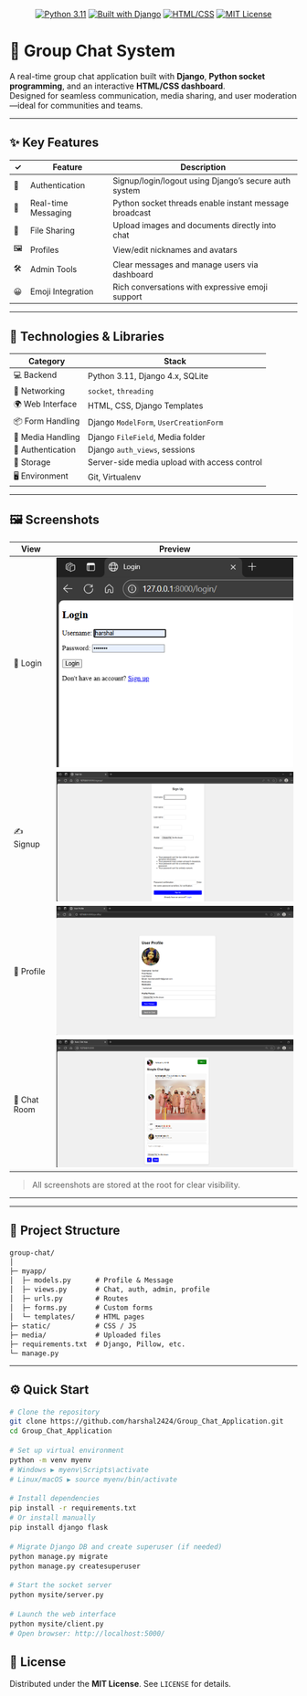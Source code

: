 <!-- README.md • Group Chat Application -->



<div align="center">

[![Python 3.11](https://img.shields.io/badge/Python-3.11-blue?logo=python)](#)
[![Built with Django](https://img.shields.io/badge/Web-Django%20%7C%20Socket%20Threads-brightgreen)](#)
[![HTML/CSS](https://img.shields.io/badge/Frontend-HTML%20%7C%20CSS-lightblue)](#)
[![MIT License](https://img.shields.io/badge/License-MIT-yellow.svg)](#)

</div>

# 💬 Group Chat System

A real-time group chat application built with **Django**, **Python socket programming**, and an interactive **HTML/CSS dashboard**.  
Designed for seamless communication, media sharing, and user moderation—ideal for communities and teams.

---

## ✨ Key Features

| ✓ | Feature             | Description |
|---|---------------------|-------------|
| 🔐 | Authentication      | Signup/login/logout using Django’s secure auth system |
| 💬 | Real-time Messaging | Python socket threads enable instant message broadcast |
| 📁 | File Sharing        | Upload images and documents directly into chat |
| 🖼 | Profiles            | View/edit nicknames and avatars |
| 🛠 | Admin Tools         | Clear messages and manage users via dashboard |
| 😀 | Emoji Integration   | Rich conversations with expressive emoji support |

---

## 🧪 Technologies & Libraries

| Category          | Stack |
|-------------------|-------------------------------|
| 💻 Backend         | Python 3.11, Django 4.x, SQLite |
| 🔗 Networking      | `socket`, `threading`           |
| 🌍 Web Interface   | HTML, CSS, Django Templates     |
| 📦 Form Handling   | Django `ModelForm`, `UserCreationForm` |
| 🧰 Media Handling  | Django `FileField`, Media folder |
| 🔐 Authentication | Django `auth_views`, sessions   |
| 📂 Storage         | Server-side media upload with access control |
| 🖥 Environment     | Git, Virtualenv                 |

---

## 🖼 Screenshots

| View          | Preview |
|---------------|---------|
| 🔑 Login      | ![Login](Login_dashboard.png) |
| ✍️ Signup     | ![Signup](signup_dashboard.png) |
| 👤 Profile    | ![Profile](profile_dashboard.png) |
| 💬 Chat Room | ![Chat](chat_dashboard.png) |

> All screenshots are stored at the root for clear visibility.

---

---

## 🧱 Project Structure

```
group-chat/
│
├─ myapp/
│  ├─ models.py      # Profile & Message
│  ├─ views.py       # Chat, auth, admin, profile
│  ├─ urls.py        # Routes
│  ├─ forms.py       # Custom forms
│  └─ templates/     # HTML pages
├─ static/           # CSS / JS
├─ media/            # Uploaded files
├─ requirements.txt  # Django, Pillow, etc.
└─ manage.py
```

---

## ⚙️ Quick Start

```bash
# Clone the repository
git clone https://github.com/harshal2424/Group_Chat_Application.git
cd Group_Chat_Application

# Set up virtual environment
python -m venv myenv
# Windows ▶ myenv\Scripts\activate
# Linux/macOS ▶ source myenv/bin/activate

# Install dependencies
pip install -r requirements.txt
# Or install manually
pip install django flask

# Migrate Django DB and create superuser (if needed)
python manage.py migrate
python manage.py createsuperuser

# Start the socket server
python mysite/server.py

# Launch the web interface
python mysite/client.py
# Open browser: http://localhost:5000/
```
## 📄 License

Distributed under the **MIT License**. See `LICENSE` for details.
